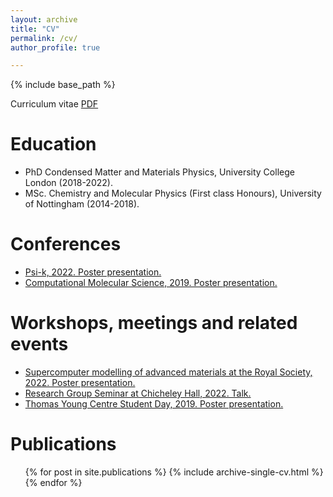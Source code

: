 ```yaml
---
layout: archive
title: "CV"
permalink: /cv/
author_profile: true

---
```


{% include base_path %}

Curriculum vitae [PDF](../files/CV.pdf)

Education
======
* PhD Condensed Matter and Materials Physics, University College London (2018-2022).
* MSc. Chemistry and Molecular Physics (First class Honours), University of Nottingham (2014-2018).

Conferences
======
* [Psi-k, 2022. Poster presentation.](https://www.psik2022.net/home)
* [Computational Molecular Science, 2019. Poster presentation.](https://warwick.ac.uk/fac/sci/chemistry/chemevents/events/cms2019/)

Workshops, meetings and related events
======
* [Supercomputer modelling of advanced materials at the Royal Society, 2022. Poster presentation.](https://royalsociety.org/science-events-and-lectures/2022/06/supercomputer-modelling/)
* [Research Group Seminar at Chicheley Hall, 2022. Talk.](https://blumberger.net/wp-content/uploads/2022/03/program-Chicheley-Hall.pdf)
* [Thomas Young Centre Student Day, 2019. Poster presentation.](https://www.materials.qmul.ac.uk/news/3634/thomas-young-centre-tyc-student-day-2019)
<!---* [CP2K Users and Developers symposium at Imperial College London, 2019. Attended.](https://www.ccp5.ac.uk/cp2kmeet2019)--->
<!---* [Helsinki Winter School in Theoretical Chemistry, 2018. Attended.](http://www.chem.helsinki.fi/ws2018.html)--->
<!---* [CP2K Summer School at Daresbury Laboratory, 2018. Attended.](https://www.cp2k.org/events:2018_summer_school:index)--->

Publications
======
  <ul>{% for post in site.publications %}
    {% include archive-single-cv.html %}
  {% endfor %}</ul>
  

